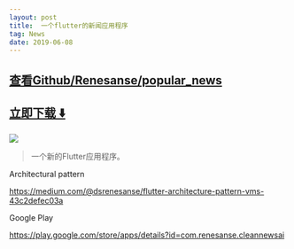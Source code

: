 ```yaml
---
layout: post
title:  一个flutter的新闻应用程序
tag: News
date: 2019-06-08
---
```


 

## [查看Github/Renesanse/popular_news](http://github.com/Renesanse/popular_news)
## [立即下载 ️⬇️ ](https://codeload.github.com/Renesanse/popular_news/zip/master) 


 
![](https://flutterawesome.com/content/images/2019/01/flutternews.jpg)
 
>
> 一个新的Flutter应用程序。
>

 
Architectural pattern

https://medium.com/@dsrenesanse/flutter-architecture-pattern-vms-43c2defec03a

Google Play

https://play.google.com/store/apps/details?id=com.renesanse.cleannewsai
